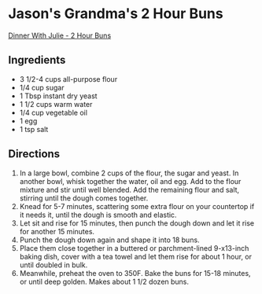 # Jason's Grandma's 2 Hour Buns

[Dinner With Julie - 2 Hour Buns](http://www.dinnerwithjulie.com/2017/11/01/jasons-grandmas-hour-buns/)

## Ingredients
* 3 1/2-4 cups all-purpose flour
* 1/4 cup sugar
* 1 Tbsp instant dry yeast
* 1 1/2 cups warm water
* 1/4 cup vegetable oil
* 1 egg
* 1 tsp salt

## Directions
1. In a large bowl, combine 2 cups of the flour, the sugar and yeast. In another bowl, whisk together the water, oil and egg. Add to the flour mixture and stir until well blended. Add the remaining flour and salt, stirring until the dough comes together.
2. Knead for 5-7 minutes, scattering some extra flour on your countertop if it needs it, until the dough is smooth and elastic.
3. Let sit and rise for 15 minutes, then punch the dough down and let it rise for another 15 minutes.
4. Punch the dough down again and shape it into 18 buns.
5. Place them close together in a buttered or parchment-lined 9-x13-inch baking dish, cover with a tea towel and let them rise for about 1 hour, or until doubled in bulk.
6. Meanwhile, preheat the oven to 350F. Bake the buns for 15-18 minutes, or until deep golden. Makes about 1 1/2 dozen buns.
